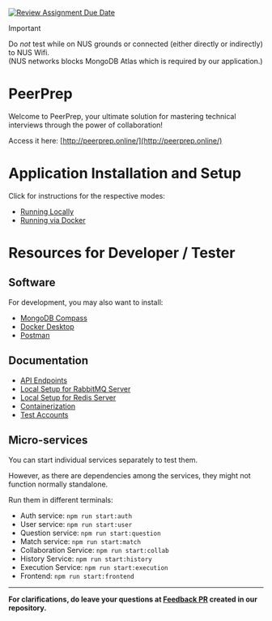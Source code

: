 [![Review Assignment Due Date](https://classroom.github.com/assets/deadline-readme-button-24ddc0f5d75046c5622901739e7c5dd533143b0c8e959d652212380cedb1ea36.svg)](https://classroom.github.com/a/6BOvYMwN)

> [!IMPORTANT]
> Do _not_ test while on NUS grounds or connected
> (either directly or indirectly) to NUS Wifi.\
> (NUS networks blocks MongoDB Atlas which is required by our application.)

# PeerPrep

Welcome to PeerPrep, your ultimate solution for mastering technical interviews through the power of collaboration! 

Access it here: [http://peerprep.online/](http://peerprep.online/)

# Application Installation and Setup

Click for instructions for the respective modes:

- [Running Locally](docs/LocalHosting)
- [Running via Docker](docs/Containerization)

# Resources for Developer / Tester

## Software

For development, you may also want to install:

- [MongoDB Compass](https://www.mongodb.com/try/download/compass)
- [Docker Desktop](https://www.docker.com/get-started/)
- [Postman](https://www.postman.com/downloads/)

## Documentation

- [API Endpoints](docs/ApiEndpoints.md)
- [Local Setup for RabbitMQ Server](docs/LocalRabbitMqSetup)
- [Local Setup for Redis Server](docs/LocalRedisSetup)
- [Containerization](docs/Containerization)
- [Test Accounts](docs/TestAccounts)

## Micro-services

You can start individual services separately to test them.

However, as there are dependencies among the services,
they might not function normally standalone.

Run them in different terminals:

- Auth service: `npm run start:auth`
- User service: `npm run start:user`
- Question service: `npm run start:question`
- Match service: `npm run start:match`
- Collaboration Service: `npm run start:collab`
- History Service: `npm run start:history`
- Execution Service: `npm run start:execution`
- Frontend: `npm run start:frontend`

---

**For clarifications, do leave your questions at [Feedback PR](https://github.com/CS3219-AY2324S1/ay2324s1-course-assessment-g32/pull/1) created in our repository.**
